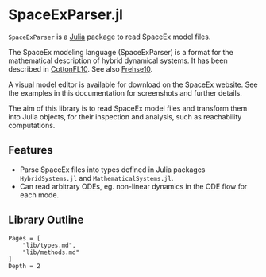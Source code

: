 # SpaceExParser.jl

`SpaceExParser` is a [Julia](http://julialang.org) package to read SpaceEx model files.

The SpaceEx modeling language (SpaceExParser) is a format for the mathematical
description of hybrid dynamical systems. It has been described in [CottonFL10](@citet).
See also [Frehse10](@citet).

A visual model editor is available for download on the [SpaceEx website](http://spaceex.imag.fr/download-6).
See the examples in this documentation for screenshots and further details.

The aim of this library is to read SpaceEx model files and transform them into Julia
objects, for their inspection and analysis, such as reachability computations.

## Features

- Parse SpaceEx files into types defined in Julia packages `HybridSystems.jl` and `MathematicalSystems.jl`.
- Can read arbitrary ODEs, eg. non-linear dynamics in the ODE flow for each mode.

## Library Outline

```@contents
Pages = [
    "lib/types.md",
    "lib/methods.md"
]
Depth = 2
```
